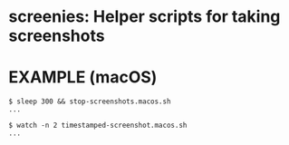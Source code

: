 # screenies: Helper scripts for taking screenshots

# EXAMPLE (macOS)

```console
$ sleep 300 && stop-screenshots.macos.sh
...

$ watch -n 2 timestamped-screenshot.macos.sh
...
```
